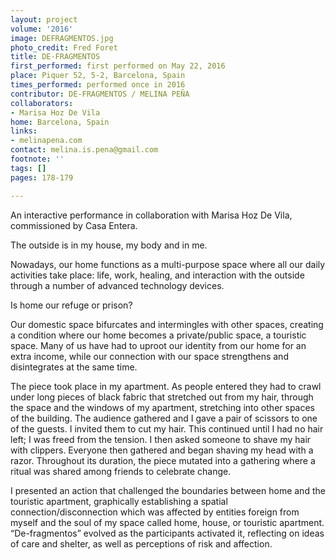 ```yaml
---
layout: project
volume: '2016'
image: DEFRAGMENTOS.jpg
photo_credit: Fred Foret
title: DE-FRAGMENTOS
first_performed: first performed on May 22, 2016
place: Piquer 52, 5-2, Barcelona, Spain
times_performed: performed once in 2016
contributor: DE-FRAGMENTOS / MELINA PEÑA
collaborators:
- Marisa Hoz De Vila
home: Barcelona, Spain
links:
- melinapena.com
contact: melina.is.pena@gmail.com
footnote: ''
tags: []
pages: 178-179

---
```


An interactive performance in collaboration with Marisa Hoz De Vila, commissioned by Casa Entera.

The outside is in my house, my body and in me.

Nowadays, our home functions as a multi-purpose space where all our daily activities take place: life, work, healing, and interaction with the outside through a number of advanced technology devices.

Is home our refuge or prison?

Our domestic space bifurcates and intermingles with other spaces, creating a condition where our home becomes a private/public space, a touristic space. Many of us have had to uproot our identity from our home for an extra income, while our connection with our space strengthens and disintegrates at the same time.

The piece took place in my apartment. As people entered they had to crawl under long pieces of black fabric that stretched out from my hair, through the space and the windows of my apartment, stretching into other spaces of the building. The audience gathered and I gave a pair of scissors to one of the guests. I invited them to cut my hair. This continued until I had no hair left; I was freed from the tension. I then asked someone to shave my hair with clippers. Everyone then gathered and began shaving my head with a razor. Throughout its duration, the piece mutated into a gathering where a ritual was shared among friends to celebrate change.

I presented an action that challenged the boundaries between home and the touristic apartment, graphically establishing a spatial connection/disconnection which was affected by entities foreign from myself and the soul of my space called home, house, or touristic apartment. “De-fragmentos” evolved as the participants activated it, reflecting on ideas of care and shelter, as well as perceptions of risk and affection.
